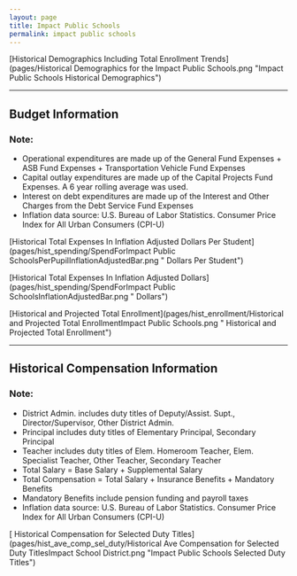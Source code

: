 ```yaml
---
layout: page
title: Impact Public Schools
permalink: impact public schools
---
```



[Historical Demographics Including Total Enrollment Trends](pages/Historical Demographics for the Impact Public Schools.png "Impact Public Schools Historical Demographics")

___

## Budget Information
### Note:
- Operational expenditures are made up of the General Fund Expenses + ASB Fund Expenses + Transportation Vehicle Fund Expenses
- Capital outlay expenditures are made up of the Capital Projects Fund Expenses. A 6 year rolling average was used.
- Interest on debt expenditures are made up of the Interest and Other Charges from the Debt Service Fund Expenses
- Inflation data source: U.S. Bureau of Labor Statistics. Consumer Price Index for All Urban Consumers (CPI-U)

[Historical Total Expenses In Inflation Adjusted Dollars Per Student](pages/hist_spending/SpendForImpact Public SchoolsPerPupilInflationAdjustedBar.png " Dollars Per Student")

[Historical Total Expenses In Inflation Adjusted Dollars](pages/hist_spending/SpendForImpact Public SchoolsInflationAdjustedBar.png " Dollars")

[Historical and Projected Total Enrollment](pages/hist_enrollment/Historical and Projected Total EnrollmentImpact Public Schools.png " Historical and Projected Total Enrollment")


___

## Historical Compensation Information
### Note:
- District Admin. includes duty titles of Deputy/Assist. Supt., Director/Supervisor, Other District Admin.
- Principal includes duty titles of Elementary Principal, Secondary Principal
- Teacher includes duty titles of Elem. Homeroom Teacher, Elem. Specialist Teacher, Other Teacher, Secondary Teacher
- Total Salary = Base Salary + Supplemental Salary
- Total Compensation = Total Salary + Insurance Benefits + Mandatory Benefits
- Mandatory Benefits include pension funding and payroll taxes
- Inflation data source: U.S. Bureau of Labor Statistics. Consumer Price Index for All Urban Consumers (CPI-U)

[ Historical Compensation for Selected Duty Titles](pages/hist_ave_comp_sel_duty/Historical Ave Compensation for Selected Duty TitlesImpact School District.png "Impact Public Schools Selected Duty Titles")

